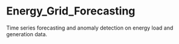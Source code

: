 # Energy_Grid_Forecasting
 Time series forecasting and anomaly detection on energy load and generation data.
